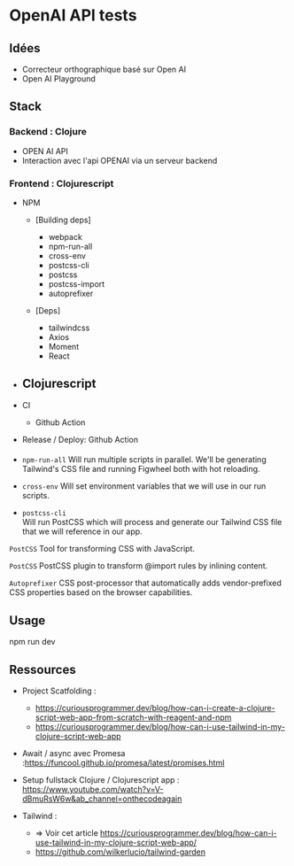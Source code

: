 # OpenAI API tests


## Idées
- Correcteur orthographique basé sur Open AI
- Open AI Playground


## Stack
### Backend : Clojure
  - OPEN AI API
  - Interaction avec l'api OPENAI via un serveur backend

### Frontend : Clojurescript
  - NPM
    - [Building deps]
      - webpack
      - npm-run-all
      - cross-env
      - postcss-cli
      - postcss
      - postcss-import
      - autoprefixer
    
    - [Deps] 
      - tailwindcss
      - Axios
      - Moment
      - React
  - Clojurescript
    -
- CI 
  - Github Action

- Release / Deploy: Github Action

####
- `npm-run-all` 
Will run multiple scripts in parallel. We'll be generating Tailwind's CSS file and running Figwheel both with hot reloading.

- `cross-env` 
Will set environment variables that we will use in our run scripts.

- `postcss-cli`  
Will run PostCSS which will process and generate our Tailwind CSS file that we will reference in our app.

`PostCSS` 
Tool for transforming CSS with JavaScript.

`PostCSS` 
PostCSS plugin to transform @import rules by inlining content.

`Autoprefixer` 
CSS post-processor that automatically adds vendor-prefixed CSS properties based on the browser capabilities.


## Usage
npm run dev


## Ressources
- Project Scatfolding :
  - https://curiousprogrammer.dev/blog/how-can-i-create-a-clojure-script-web-app-from-scratch-with-reagent-and-npm
  - https://curiousprogrammer.dev/blog/how-can-i-use-tailwind-in-my-clojure-script-web-app
  
- Await / async avec Promesa :https://funcool.github.io/promesa/latest/promises.html
- Setup fullstack Clojure / Clojurescript app : https://www.youtube.com/watch?v=V-dBmuRsW6w&ab_channel=onthecodeagain

- Tailwind :
  - => Voir cet article https://curiousprogrammer.dev/blog/how-can-i-use-tailwind-in-my-clojure-script-web-app/
  - https://github.com/wilkerlucio/tailwind-garden

